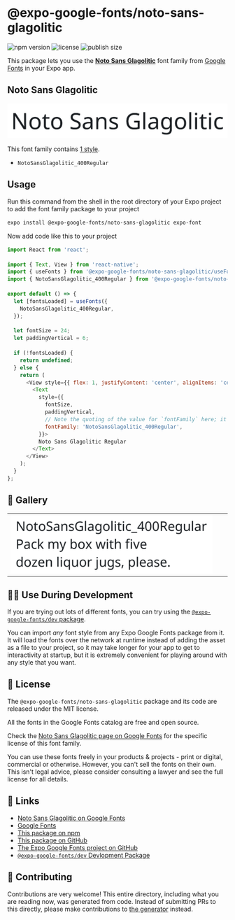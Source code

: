 # @expo-google-fonts/noto-sans-glagolitic

![npm version](https://flat.badgen.net/npm/v/@expo-google-fonts/noto-sans-glagolitic)
![license](https://flat.badgen.net/github/license/expo/google-fonts)
![publish size](https://flat.badgen.net/packagephobia/install/@expo-google-fonts/noto-sans-glagolitic)

This package lets you use the [**Noto Sans Glagolitic**](https://fonts.google.com/specimen/Noto+Sans+Glagolitic) font family from [Google Fonts](https://fonts.google.com/) in your Expo app.

## Noto Sans Glagolitic

![Noto Sans Glagolitic](./font-family.png)

This font family contains [1 style](#-gallery).

- `NotoSansGlagolitic_400Regular`

## Usage

Run this command from the shell in the root directory of your Expo project to add the font family package to your project
```sh
expo install @expo-google-fonts/noto-sans-glagolitic expo-font
```

Now add code like this to your project
```js
import React from 'react';

import { Text, View } from 'react-native';
import { useFonts } from '@expo-google-fonts/noto-sans-glagolitic/useFonts';
import { NotoSansGlagolitic_400Regular } from '@expo-google-fonts/noto-sans-glagolitic/400Regular';

export default () => {
  let [fontsLoaded] = useFonts({
    NotoSansGlagolitic_400Regular,
  });

  let fontSize = 24;
  let paddingVertical = 6;

  if (!fontsLoaded) {
    return undefined;
  } else {
    return (
      <View style={{ flex: 1, justifyContent: 'center', alignItems: 'center' }}>
        <Text
          style={{
            fontSize,
            paddingVertical,
            // Note the quoting of the value for `fontFamily` here; it expects a string!
            fontFamily: 'NotoSansGlagolitic_400Regular',
          }}>
          Noto Sans Glagolitic Regular
        </Text>
      </View>
    );
  }
};

```

## 🔡 Gallery


||||
|-|-|-|
|![NotoSansGlagolitic_400Regular](.//400Regular/NotoSansGlagolitic_400Regular.ttf.png)||||


## 👩‍💻 Use During Development

If you are trying out lots of different fonts, you can try using the [`@expo-google-fonts/dev` package](https://github.com/expo/google-fonts/tree/master/font-packages/dev#readme).

You can import *any* font style from any Expo Google Fonts package from it. It will load the fonts
over the network at runtime instead of adding the asset as a file to your project, so it may take longer
for your app to get to interactivity at startup, but it is extremely convenient
for playing around with any style that you want.

## 📖 License

The `@expo-google-fonts/noto-sans-glagolitic` package and its code are released under the MIT license.

All the fonts in the Google Fonts catalog are free and open source.

Check the [Noto Sans Glagolitic page on Google Fonts](https://fonts.google.com/specimen/Noto+Sans+Glagolitic) for the specific license of this font family.

You can use these fonts freely in your products & projects - print or digital, commercial or otherwise. However, you can't sell the fonts on their own. This isn't legal advice, please consider consulting a lawyer and see the full license for all details.

## 🔗 Links

- [Noto Sans Glagolitic on Google Fonts](https://fonts.google.com/specimen/Noto+Sans+Glagolitic)
- [Google Fonts](https://fonts.google.com/)
- [This package on npm](https://www.npmjs.com/package/@expo-google-fonts/noto-sans-glagolitic)
- [This package on GitHub](https://github.com/expo/google-fonts/tree/master/font-packages/noto-sans-glagolitic)
- [The Expo Google Fonts project on GitHub](https://github.com/expo/google-fonts)
- [`@expo-google-fonts/dev` Devlopment Package](https://github.com/expo/google-fonts/tree/master/font-packages/dev)

## 🤝 Contributing

Contributions are very welcome! This entire directory, including what you are reading now, was generated from code. Instead of submitting PRs to this directly, please make contributions to [the generator](https://github.com/expo/google-fonts/tree/master/packages/generator) instead.
